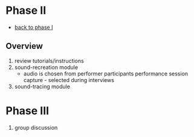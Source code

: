 # Phase II
- [back to phase I](edis-README.md)
## Overview
1. review tutorials/instructions
1. sound-recreation module 
    - audio is chosen from performer participants performance session capture - selected during interviews
1. sound-tracing module

# Phase III
1. group discussion